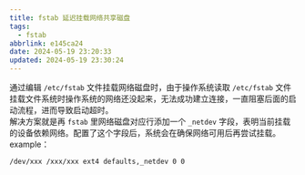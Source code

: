 ```yaml
---
title: fstab 延迟挂载网络共享磁盘
tags:
  - fstab
abbrlink: e145ca24
date: 2024-05-19 23:20:33
updated: 2024-05-19 23:30:24
---
```


通过编辑 `/etc/fstab` 文件挂载网络磁盘时，由于操作系统读取 `/etc/fstab` 文件挂载文件系统时操作系统的网络还没起来，无法成功建立连接，一直阻塞后面的启动流程，进而导致启动超时。  
解决方案就是再 `fstab` 里网络磁盘对应行添加一个 `_netdev` 字段，表明当前挂载的设备依赖网络。配置了这个字段后，系统会在确保网络可用后再尝试挂载。  
example：

```bash
/dev/xxx /xxx/xxx ext4 defaults,_netdev 0 0
```
